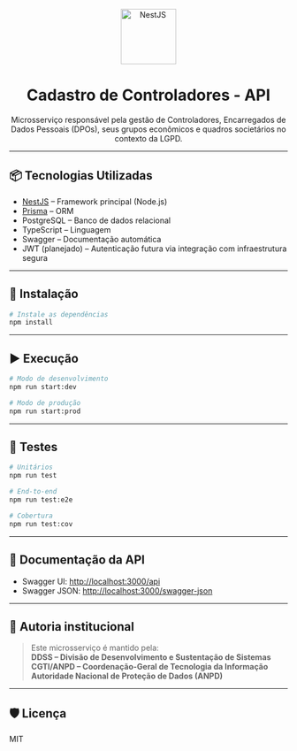 <p align="center">
  <img src="https://nestjs.com/img/logo-small.svg" width="100" alt="NestJS" />
</p>

<h1 align="center">Cadastro de Controladores - API</h1>

<p align="center">
  Microsserviço responsável pela gestão de Controladores, Encarregados de Dados Pessoais (DPOs), seus grupos econômicos e quadros societários no contexto da LGPD.
</p>

---

## 📦 Tecnologias Utilizadas

- [NestJS](https://nestjs.com/) – Framework principal (Node.js)
- [Prisma](https://www.prisma.io/) – ORM
- PostgreSQL – Banco de dados relacional
- TypeScript – Linguagem
- Swagger – Documentação automática
- JWT (planejado) – Autenticação futura via integração com infraestrutura segura

---

## 🚀 Instalação

```bash
# Instale as dependências
npm install
```

---

## ▶️ Execução

```bash
# Modo de desenvolvimento
npm run start:dev

# Modo de produção
npm run start:prod
```

---

## 🧪 Testes

```bash
# Unitários
npm run test

# End-to-end
npm run test:e2e

# Cobertura
npm run test:cov
```

---

## 📄 Documentação da API

- Swagger UI: [http://localhost:3000/api](http://localhost:3000/api)
- Swagger JSON: [http://localhost:3000/swagger-json](http://localhost:3000/swagger-json)

---

## 👥 Autoria institucional

> Este microsserviço é mantido pela:  
> **DDSS – Divisão de Desenvolvimento e Sustentação de Sistemas**  
> **CGTI/ANPD – Coordenação-Geral de Tecnologia da Informação**  
> **Autoridade Nacional de Proteção de Dados (ANPD)**

---

## 🛡️ Licença

MIT
